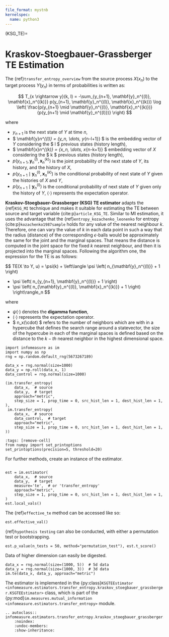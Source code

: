 ```yaml
---
file_format: mystnb
kernelspec:
  name: python3
---
```

(KSG_TE)=
# Kraskov-Stoegbauer-Grassberger TE Estimation
The {ref}`transfer_entropy_overview` from the source process $X(x_n)$ to the target process $Y(y_n)$ in terms of probabilities is written as:

$$
T_{x \rightarrow y}(k, l) = -\sum_{y_{n+1}, \mathbf{y}_n^{(l)}, \mathbf{x}_n^{(k)}}
p(y_{n+1}, \mathbf{y}_n^{(l)}, \mathbf{x}_n^{(k)})
\log \left( \frac{p(y_{n+1} \mid \mathbf{y}_n^{(l)}, \mathbf{x}_n^{(k)})}
{p(y_{n+1} \mid \mathbf{y}_n^{(l)})} \right)
$$

where
- $y_{n+1}$ is the next state of $Y$ at time $n$,
- $ \mathbf{y}_n^{(l)} = \{y_n, \dots, y_{n-l+1}\} $ is the embedding vector of $Y$ considering the  $ l $ previous states (history length),
- $ \mathbf{x}_n^{(k)} = \{x_n, \dots, x_{n-k+1}\} $ embedding vector of $X$ considering the $ k $ previous states (history length),
- $p(y_{n+1}, \mathbf{y}_n^{(l)}, \mathbf{x}_n^{(k)})$ is the joint probability of the next state of $Y$, its history, and the history of $X$,
- $p(y_{n+1} \mid \mathbf{y}_n^{(l)}, \mathbf{x}_n^{(k)})$ is the conditional probability of next state of $Y$ given the histories of $X$ and $Y$,
- $p(y_{n+1} \mid \mathbf{y}_n^{(l)})$ is the conditional probability of next state of $Y$ given only the history of $Y$,
$\langle \cdot \rangle$ represents the expectation operator.

**Kraskov-Stoegbauer-Grassberger (KSG) TE estimator** adapts the {ref}`KSG_MI` technique and makes it suitable for estimating the TE between source and target variable {cite:p}`article_KSG_TE`.
Similar to MI estimation, it uses the advantage that the {ref}`entropy_kozachenko_leonenko`  for entropy {cite:p}`kozachenko1987sample` holds for any value of the nearest neighbour $k$.
Therefore, one can vary the value of $k$ in each data point in such a way that the radius (distance) of the corresponding $\epsilon$-balls would be approximately the same for the joint and the marginal spaces.
That means the distance is computed in the joint space for the fixed $k$ nearest neighbour, and then it is projected into the marginal spaces.
Following the algorithm one, the expression for the TE is as follows:

$$
TE(X \to Y, u) = \psi(k) + \left\langle \psi \left( n_{\mathbf{y}_n^{(l)}} + 1 \right)
- \psi \left( n_{y_{n+1}, \mathbf{y}_n^{(l)}} + 1 \right)
- \psi \left( n_{\mathbf{y}_n^{(l)}, \mathbf{x}_n^{(k)}} + 1 \right) \right\rangle_n
$$

where
- $\psi(\cdot)$ denotes the **digamma function**,
- $\langle \cdot \rangle$ represents the expectation operator.
- $ n_x(\cdot) $ refers to the number of neighbors which are with in a hypercube that defines the search range around a statevector, the size of the hypercube in each of the marginal spaces is defined based on the distance to the $k-th$ nearest neighbor in the highest dimensional space.

```{code-cell}
import infomeasure as im
import numpy as np
rng = np.random.default_rng(5673267189)

data_x = rng.normal(size=1000)
data_y = np.roll(data_x, 1)
data_control = rng.normal(size=1000)

(im.transfer_entropy(
    data_x,  # source
    data_y,  # target
    approach="metric",
    step_size = 1, prop_time = 0, src_hist_len = 1, dest_hist_len = 1,
),
 im.transfer_entropy(
    data_x,  # source
    data_control,  # target
    approach="metric",
    step_size = 1, prop_time = 0, src_hist_len = 1, dest_hist_len = 1,
))
```

```{code-cell}
:tags: [remove-cell]
from numpy import set_printoptions
set_printoptions(precision=5, threshold=20)
```

For further methods, create an instance of the estimator.

```{code-cell}

est = im.estimator(
    data_x,  # source
    data_y,  # target
    measure='te',  # or 'transfer_entropy'
    approach="metric",
    step_size = 1, prop_time = 0, src_hist_len = 1, dest_hist_len = 1,
)
est.local_vals()
```

The {ref}`effective_te` method can be accessed like so:

```{code-cell}
est.effective_val()
```

{ref}`hypothesis testing` can also be conducted, with either a permutation test or bootstrapping.

```{code-cell}
est.p_value(n_tests = 50, method="permutation_test"), est.t_score()
```

Data of higher dimension can easily be digested.

```{code-cell}
data_x = rng.normal(size=(1000, 5))  # 5d data
data_y = rng.normal(size=(1000, 3))  # 3d data
im.te(data_x, data_y, approach="metric")
```

The estimator is implemented in the {py:class}`KSGTEEstimator <infomeasure.estimators.transfer_entropy.kraskov_stoegbauer_grassberger.KSGTEEstimator>` class,
which is part of the {py:mod}`im.measures.mutual_information <infomeasure.estimators.transfer_entropy>` module.

```{eval-rst}
.. autoclass:: infomeasure.estimators.transfer_entropy.kraskov_stoegbauer_grassberger.KSGTEEstimator
    :noindex:
    :undoc-members:
    :show-inheritance:
```
